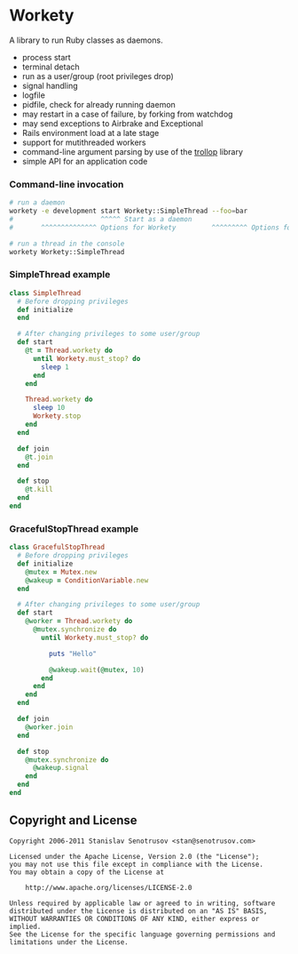 # Workety

A library to run Ruby classes as daemons.

* process start
* terminal detach
* run as a user/group (root privileges drop)
* signal handling
* logfile
* pidfile, check for already running daemon
* may restart in a case of failure, by forking from watchdog
* may send exceptions to Airbrake and Exceptional
* Rails environment load at a late stage
* support for mutithreaded workers
* command-line argument parsing by use of the [trollop](http://trollop.rubyforge.org) library
* simple API for an application code


### Command-line invocation

```sh
# run a daemon
workety -e development start Workety::SimpleThread --foo=bar
#                      ^^^^^ Start as a daemon
#       ^^^^^^^^^^^^^^ Options for Workety         ^^^^^^^^^ Options for the class

# run a thread in the console
workety Workety::SimpleThread
```

### SimpleThread example

```ruby
class SimpleThread
  # Before dropping privileges
  def initialize
  end

  # After changing privileges to some user/group
  def start
    @t = Thread.workety do
      until Workety.must_stop? do
        sleep 1
      end
    end

    Thread.workety do
      sleep 10
      Workety.stop
    end
  end

  def join
    @t.join
  end

  def stop
    @t.kill
  end
end
```

### GracefulStopThread example

```ruby
class GracefulStopThread
  # Before dropping privileges
  def initialize
    @mutex = Mutex.new
    @wakeup = ConditionVariable.new
  end

  # After changing privileges to some user/group
  def start
    @worker = Thread.workety do
      @mutex.synchronize do
        until Workety.must_stop? do

          puts "Hello"

          @wakeup.wait(@mutex, 10)
        end
      end
    end
  end

  def join
    @worker.join
  end

  def stop
    @mutex.synchronize do
      @wakeup.signal
    end
  end
end
```

## Copyright and License

```
Copyright 2006-2011 Stanislav Senotrusov <stan@senotrusov.com>

Licensed under the Apache License, Version 2.0 (the "License");
you may not use this file except in compliance with the License.
You may obtain a copy of the License at

    http://www.apache.org/licenses/LICENSE-2.0

Unless required by applicable law or agreed to in writing, software
distributed under the License is distributed on an "AS IS" BASIS,
WITHOUT WARRANTIES OR CONDITIONS OF ANY KIND, either express or implied.
See the License for the specific language governing permissions and
limitations under the License.
```
